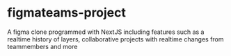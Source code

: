 # figmateams-project
 A figma clone programmed with NextJS including features such as a realtime history of layers, collaborative projects with realtime changes from teammembers and more
